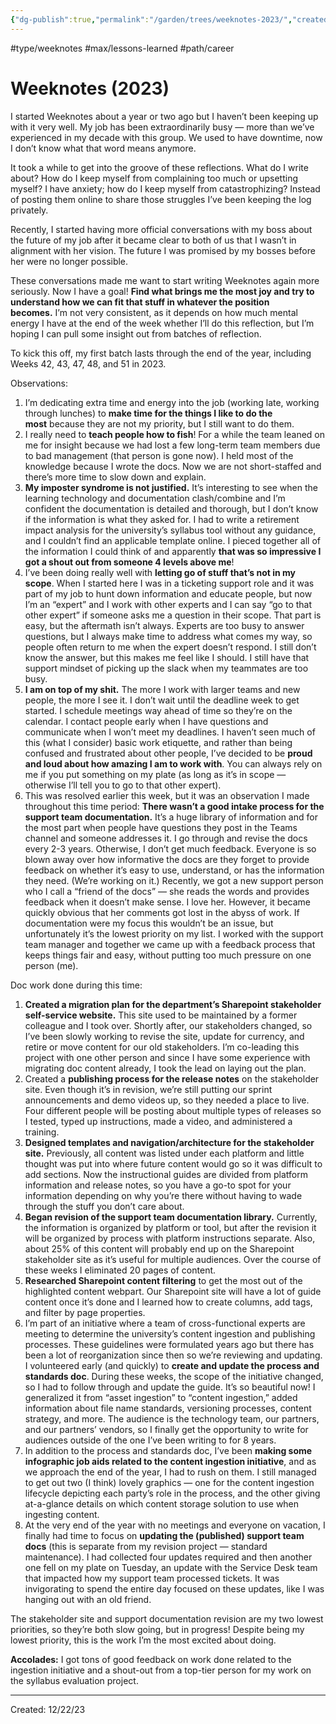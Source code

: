 ```yaml
---
{"dg-publish":true,"permalink":"/garden/trees/weeknotes-2023/","created":"2024-12-14T13:48:24.460-05:00","updated":"2025-01-31T23:08:01.903-05:00"}
---
```


#type/weeknotes #max/lessons-learned #path/career 
# Weeknotes (2023)

I started Weeknotes about a year or two ago but I haven’t been keeping up with it very well. My job has been extraordinarily busy — more than we’ve experienced in my decade with this group. We used to have downtime, now I don’t know what that word means anymore.

It took a while to get into the groove of these reflections. What do I write about? How do I keep myself from complaining too much or upsetting myself? I have anxiety; how do I keep myself from catastrophizing? Instead of posting them online to share those struggles I’ve been keeping the log privately.

Recently, I started having more official conversations with my boss about the future of my job after it became clear to both of us that I wasn’t in alignment with her vision. The future I was promised by my bosses before her were no longer possible.

These conversations made me want to start writing Weeknotes again more seriously. Now I have a goal! **Find what brings me the most joy and try to understand how we can fit that stuff in whatever the position becomes.** I’m not very consistent, as it depends on how much mental energy I have at the end of the week whether I’ll do this reflection, but I’m hoping I can pull some insight out from batches of reflection.

To kick this off, my first batch lasts through the end of the year, including Weeks 42, 43, 47, 48, and 51 in 2023.

Observations:

1. I’m dedicating extra time and energy into the job (working late, working through lunches) to **make time for the things I like to do the most** because they are not my priority, but I still want to do them.
2. I really need to **teach people how to fish**! For a while the team leaned on me for insight because we had lost a few long-term team members due to bad management (that person is gone now). I held most of the knowledge because I wrote the docs. Now we are not short-staffed and there’s more time to slow down and explain.
3. **My imposter syndrome is not justified.** It’s interesting to see when the learning technology and documentation clash/combine and I’m confident the documentation is detailed and thorough, but I don’t know if the information is what they asked for. I had to write a retirement impact analysis for the university’s syllabus tool without any guidance, and I couldn’t find an applicable template online. I pieced together all of the information I could think of and apparently **that was so impressive I got a shout out from someone 4 levels above me**!
4. I’ve been doing really well with **letting go of stuff that’s not in my scope**. When I started here I was in a ticketing support role and it was part of my job to hunt down information and educate people, but now I’m an “expert” and I work with other experts and I can say “go to that other expert” if someone asks me a question in their scope. That part is easy, but the aftermath isn’t always. Experts are too busy to answer questions, but I always make time to address what comes my way, so people often return to me when the expert doesn’t respond. I still don’t know the answer, but this makes me feel like I should. I still have that support mindset of picking up the slack when my teammates are too busy.
5. **I am on top of my shit.** The more I work with larger teams and new people, the more I see it. I don’t wait until the deadline week to get started. I schedule meetings way ahead of time so they’re on the calendar. I contact people early when I have questions and communicate when I won’t meet my deadlines. I haven’t seen much of this (what I consider) basic work etiquette, and rather than being confused and frustrated about other people, I’ve decided to be **proud and loud about how amazing I am to work with**. You can always rely on me if you put something on my plate (as long as it’s in scope — otherwise I’ll tell you to go to that other expert).
6. This was resolved earlier this week, but it was an observation I made throughout this time period: **There wasn’t a good intake process for the support team documentation.** It’s a huge library of information and for the most part when people have questions they post in the Teams channel and someone addresses it. I go through and revise the docs every 2-3 years. Otherwise, I don’t get much feedback. Everyone is so blown away over how informative the docs are they forget to provide feedback on whether it’s easy to use, understand, or has the information they need. (We’re working on it.) Recently, we got a new support person who I call a “friend of the docs” — she reads the words and provides feedback when it doesn’t make sense. I love her. However, it became quickly obvious that her comments got lost in the abyss of work. If documentation were my focus this wouldn’t be an issue, but unfortunately it’s the lowest priority on my list. I worked with the support team manager and together we came up with a feedback process that keeps things fair and easy, without putting too much pressure on one person (me).

Doc work done during this time:

1. **Created a migration plan for the department’s Sharepoint stakeholder self-service website.** This site used to be maintained by a former colleague and I took over. Shortly after, our stakeholders changed, so I’ve been slowly working to revise the site, update for currency, and retire or move content for our old stakeholders. I’m co-leading this project with one other person and since I have some experience with migrating doc content already, I took the lead on laying out the plan.
2. Created a **publishing process for the release notes** on the stakeholder site. Even though it’s in revision, we’re still putting our sprint announcements and demo videos up, so they needed a place to live. Four different people will be posting about multiple types of releases so I tested, typed up instructions, made a video, and administered a training.
3. **Designed templates and navigation/architecture for the stakeholder site.** Previously, all content was listed under each platform and little thought was put into where future content would go so it was difficult to add sections. Now the instructional guides are divided from platform information and release notes, so you have a go-to spot for your information depending on why you’re there without having to wade through the stuff you don’t care about.
4. **Began revision of the support team documentation library.** Currently, the information is organized by platform or tool, but after the revision it will be organized by process with platform instructions separate. Also, about 25% of this content will probably end up on the Sharepoint stakeholder site as it’s useful for multiple audiences. Over the course of these weeks I eliminated 20 pages of content.
5. **Researched Sharepoint content filtering** to get the most out of the highlighted content webpart. Our Sharepoint site will have a lot of guide content once it’s done and I learned how to create columns, add tags, and filter by page properties.
6. I’m part of an initiative where a team of cross-functional experts are meeting to determine the university’s content ingestion and publishing processes. These guidelines were formulated years ago but there has been a lot of reorganization since then so we’re reviewing and updating. I volunteered early (and quickly) to **create and update the process and standards doc**. During these weeks, the scope of the initiative changed, so I had to follow through and update the guide. It’s so beautiful now! I generalized it from “asset ingestion” to “content ingestion,” added information about file name standards, versioning processes, content strategy, and more. The audience is the technology team, our partners, and our partners’ vendors, so I finally get the opportunity to write for audiences outside of the one I’ve been writing to for 8 years.
7. In addition to the process and standards doc, I’ve been **making some infographic job aids related to the content ingestion initiative**, and as we approach the end of the year, I had to rush on them. I still managed to get out two (I think) lovely graphics — one for the content ingestion lifecycle depicting each party’s role in the process, and the other giving at-a-glance details on which content storage solution to use when ingesting content.
8. At the very end of the year with no meetings and everyone on vacation, I finally had time to focus on **updating the (published) support team docs** (this is separate from my revision project — standard maintenance). I had collected four updates required and then another one fell on my plate on Tuesday, an update with the Service Desk team that impacted how my support team processed tickets. It was invigorating to spend the entire day focused on these updates, like I was hanging out with an old friend.

The stakeholder site and support documentation revision are my two lowest priorities, so they’re both slow going, but in progress! Despite being my lowest priority, this is the work I’m the most excited about doing.

**Accolades:** I got tons of good feedback on work done related to the ingestion initiative and a shout-out from a top-tier person for my work on the syllabus evaluation project.

---
Created: 12/22/23
